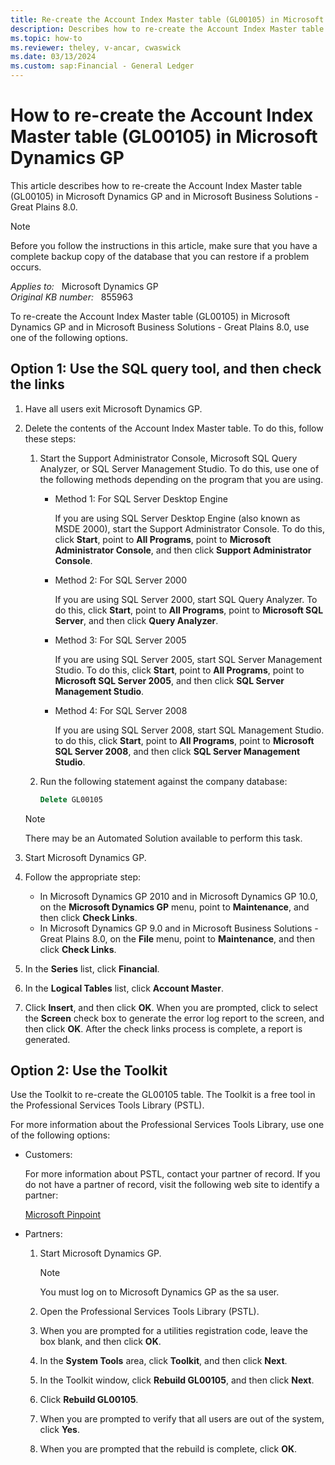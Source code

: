 ```yaml
---
title: Re-create the Account Index Master table (GL00105) in Microsoft Dynamics GP
description: Describes how to re-create the Account Index Master table (GL00105) in Microsoft Dynamics GP and Microsoft Business Solutions - Great Plains 8.0.
ms.topic: how-to
ms.reviewer: theley, v-ancar, cwaswick
ms.date: 03/13/2024
ms.custom: sap:Financial - General Ledger
---
```

# How to re-create the Account Index Master table (GL00105) in Microsoft Dynamics GP

This article describes how to re-create the Account Index Master table (GL00105) in Microsoft Dynamics GP and in Microsoft Business Solutions - Great Plains 8.0.

> [!NOTE]
> Before you follow the instructions in this article, make sure that you have a complete backup copy of the database that you can restore if a problem occurs.

_Applies to:_ &nbsp; Microsoft Dynamics GP  
_Original KB number:_ &nbsp; 855963

To re-create the Account Index Master table (GL00105) in Microsoft Dynamics GP and in Microsoft Business Solutions - Great Plains 8.0, use one of the following options.

## Option 1: Use the SQL query tool, and then check the links

1. Have all users exit Microsoft Dynamics GP.
2. Delete the contents of the Account Index Master table. To do this, follow these steps:
   1. Start the Support Administrator Console, Microsoft SQL Query Analyzer, or SQL Server Management Studio. To do this, use one of the following methods depending on the program that you are using.

      - Method 1: For SQL Server Desktop Engine

          If you are using SQL Server Desktop Engine (also known as MSDE 2000), start the Support Administrator Console. To do this, click **Start**, point to **All Programs**, point to **Microsoft Administrator Console**, and then click **Support Administrator Console**.

      - Method 2: For SQL Server 2000

          If you are using SQL Server 2000, start SQL Query Analyzer. To do this, click **Start**, point to **All Programs**, point to **Microsoft SQL Server**, and then click **Query Analyzer**.

      - Method 3: For SQL Server 2005

          If you are using SQL Server 2005, start SQL Server Management Studio. To do this, click **Start**, point to **All Programs**, point to **Microsoft SQL Server 2005**, and then click **SQL Server Management Studio**.

      - Method 4: For SQL Server 2008

          If you are using SQL Server 2008, start SQL Management Studio. to do this, click **Start**, point to **All Programs**, point to **Microsoft SQL Server 2008**, and then click **SQL Server Management Studio**.  

   2. Run the following statement against the company database:
  
      ```sql
      Delete GL00105
      ```

    > [!NOTE]
    > There may be an Automated Solution available to perform this task.

3. Start Microsoft Dynamics GP.

4. Follow the appropriate step:

   - In Microsoft Dynamics GP 2010 and in Microsoft Dynamics GP 10.0, on the **Microsoft Dynamics GP** menu, point to **Maintenance**, and then click **Check Links**.
   - In Microsoft Dynamics GP 9.0 and in Microsoft Business Solutions - Great Plains 8.0, on the **File** menu, point to **Maintenance**, and then click **Check Links**.
5. In the **Series** list, click **Financial**.
6. In the **Logical Tables** list, click **Account Master**.
7. Click **Insert**, and then click **OK**. When you are prompted, click to select the **Screen** check box to generate the error log report to the screen, and then click **OK**. After the check links process is complete, a report is generated.

## Option 2: Use the Toolkit

Use the Toolkit to re-create the GL00105 table. The Toolkit is a free tool in the Professional Services Tools Library (PSTL).

For more information about the Professional Services Tools Library, use one of the following options:

- Customers:

    For more information about PSTL, contact your partner of record. If you do not have a partner of record, visit the following web site to identify a partner:

    [Microsoft Pinpoint](https://pinpoint.microsoft.com/home)

- Partners:

    1. Start Microsoft Dynamics GP.

        > [!NOTE]
        > You must log on to Microsoft Dynamics GP as the sa user.

    2. Open the Professional Services Tools Library (PSTL).
    3. When you are prompted for a utilities registration code, leave the box blank, and then click **OK**.
    4. In the **System Tools** area, click **Toolkit**, and then click **Next**.
    5. In the Toolkit window, click **Rebuild GL00105**, and then click **Next**.
    6. Click **Rebuild GL00105**.
    7. When you are prompted to verify that all users are out of the system, click **Yes**.
    8. When you are prompted that the rebuild is complete, click **OK**.
